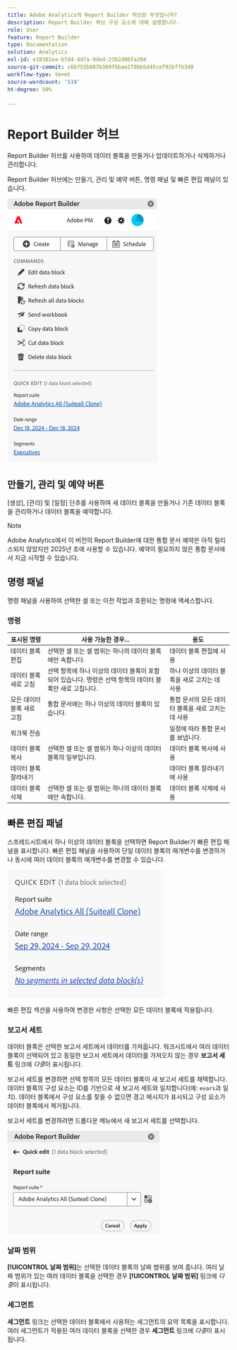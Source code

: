 ```yaml
---
title: Adobe Analytics의 Report Builder 허브란 무엇입니까?
description: Report Builder 허브 구성 요소에 대해 설명합니다.
role: User
feature: Report Builder
type: Documentation
solution: Analytics
exl-id: e18381ea-b7d4-4d7a-9ded-23b2d06fa204
source-git-commit: c6b753b887b369fbbae2f9bb5d45cef92bffb3d0
workflow-type: tm+mt
source-wordcount: '519'
ht-degree: 50%

---
```


# Report Builder 허브

Report Builder 허브를 사용하여 데이터 블록을 만들거나 업데이트하거나 삭제하거나 관리합니다.

Report Builder 허브에는 만들기, 관리 및 예약 버튼, 명령 패널 및 빠른 편집 패널이 있습니다.

<img src="./assets/hub51.png" alt="Report Builder 허브"/>


## 만들기, 관리 및 예약 버튼

[생성], [관리] 및 [일정] 단추를 사용하여 새 데이터 블록을 만들거나 기존 데이터 블록을 관리하거나 데이터 블록을 예약합니다.

>[!NOTE]
>
>Adobe Analytics에서 이 버전의 Report Builder에 대한 통합 문서 예약은 아직 릴리스되지 않았지만 2025년 초에 사용할 수 있습니다. 예약이 필요하지 않은 통합 문서에서 지금 시작할 수 있습니다.

## 명령 패널

명령 패널을 사용하여 선택한 셀 또는 이전 작업과 호환되는 명령에 액세스합니다.

### 명령

| 표시된 명령 | 사용 가능한 경우... | 용도 |
|------|------------------|--------|
| 데이터 블록 편집 | 선택한 셀 또는 셀 범위는 하나의 데이터 블록에만 속합니다. | 데이터 블록 편집에 사용 |
| 데이터 블록 새로 고침 | 선택 항목에 하나 이상의 데이터 블록이 포함되어 있습니다. 명령은 선택 항목의 데이터 블록만 새로 고칩니다. | 하나 이상의 데이터 블록을 새로 고치는 데 사용 |
| 모든 데이터 블록 새로 고침 | 통합 문서에는 하나 이상의 데이터 블록이 있습니다. | 통합 문서의 모든 데이터 블록을 새로 고치는 데 사용 |
| 워크북 전송 |   | 일정에 따라 통합 문서를 보냅니다. |
| 데이터 블록 복사 | 선택한 셀 또는 셀 범위가 하나 이상의 데이터 블록의 일부입니다. | 데이터 블록 복사에 사용 |
| 데이터 블록 잘라내기 |   | 데이터 블록 잘라내기에 사용 |
| 데이터 블록 삭제 | 선택한 셀 또는 셀 범위는 하나의 데이터 블록에만 속합니다. | 데이터 블록 삭제에 사용 |

## 빠른 편집 패널

스프레드시트에서 하나 이상의 데이터 블록을 선택하면 Report Builder가 빠른 편집 패널을 표시합니다. 빠른 편집 패널을 사용하여 단일 데이터 블록의 매개변수를 변경하거나 동시에 여러 데이터 블록의 매개변수를 변경할 수 있습니다.

![Report Builder의 빠른 편집 패널](./assets/hub2.png)

빠른 편집 섹션을 사용하여 변경한 사항은 선택한 모든 데이터 블록에 적용됩니다.

### 보고서 세트

데이터 블록은 선택한 보고서 세트에서 데이터를 가져옵니다. 워크시트에서 여러 데이터 블록이 선택되어 있고 동일한 보고서 세트에서 데이터를 가져오지 않는 경우 **보고서 세트** 링크에 *다중*&#x200B;이 표시됩니다.

보고서 세트를 변경하면 선택 항목의 모든 데이터 블록이 새 보고서 세트를 채택합니다. 데이터 블록의 구성 요소는 ID를 기반으로 새 보고서 세트와 일치합니다(예: ```evars```과 일치). 데이터 블록에서 구성 요소를 찾을 수 없으면 경고 메시지가 표시되고 구성 요소가 데이터 블록에서 제거됩니다.

보고서 세트를 변경하려면 드롭다운 메뉴에서 새 보고서 세트를 선택합니다.

![보고서 세트 드롭다운 메뉴를 표시하는 Report Builder 허브입니다.](./assets/image16.png)

### 날짜 범위

**[!UICONTROL 날짜 범위]**&#x200B;는 선택한 데이터 블록의 날짜 범위를 보여 줍니다. 여러 날짜 범위가 있는 여러 데이터 블록을 선택한 경우 **[!UICONTROL 날짜 범위]** 링크에 *다중*&#x200B;이 표시됩니다.

### 세그먼트

**세그먼트** 링크는 선택한 데이터 블록에서 사용하는 세그먼트의 요약 목록을 표시합니다. 여러 세그먼트가 적용된 여러 데이터 블록을 선택한 경우 **세그먼트** 링크에 *다중*&#x200B;이 표시됩니다.
